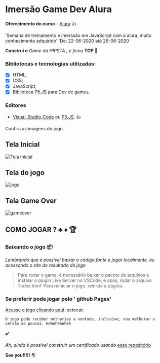 # **Imersão Game Dev Alura** 

**Oferecimento do curso** - [Alura](https://www.alura.com.br/)  :+1:

'Semana de treinamento e imerssão em JavaScript com a alura, muito conhecimento adquirido'
'De: 22-06-2020 até 26-06-2020


**Construi o** *Game da HIPSTA , e ficou* **TOP** :jack_o_lantern:


### Bibliotecas e tecnologias utilizadas:
- [x] HTML;
- [x] CSS;
- [x] JavaScript;
- [x] Biblioteca [P5.JS](https://p5js.org/) para Dev de games.

###  Editores
- [Visual_Studio_Code](https://code.visualstudio.com/) ou [P5.JS](https://p5js.org/). :+1:

Confira as imagens do jogo.

## **Tela Inicial**

![Tela Inicial](https://user-images.githubusercontent.com/39719285/85905348-91364900-b7e1-11ea-909f-b036d751607b.png)

## **Tela do jogo**

![jogo](https://user-images.githubusercontent.com/39719285/85905371-9d220b00-b7e1-11ea-9a91-ab19bc04e81e.png)

## **Tela Game Over**

![gameover](https://user-images.githubusercontent.com/39719285/85905393-aad79080-b7e1-11ea-8bfa-1c1901a8d780.png)


## COMO JOGAR ? :clubs: :diamonds: :trophy:

### Baixando o jogo :package:

*Lembrando que é possível baixar o código fonte e jogar localmente, ou acessando o site do resultado do jogo*

> Para rodar o game, é necessário baixar o pacote de arquivos e instalar o plugin Live Server no VSCode, e após, rodar o arquivo 'index.html'
> Para reiniciar o jogo, reinicie a página.

### Se preferir pode jogar pelo ' github Pages'

[Acesse o jogo clicando aqui](https://lenonnn.github.io/imerssaogameDev/) :octocat:


 ```
 O jogo pode receber melhorias a vontade, inclusive, vou melhorar a versão ao poucos. Heheheheheh
 ```
 :heavy_check_mark:



 *Ah, ainda é possível construir um certificado usando* [esse repositório](https://github.com/imersao-gamedev/certificado)



 **See you!!!!!**  :earth_americas:

